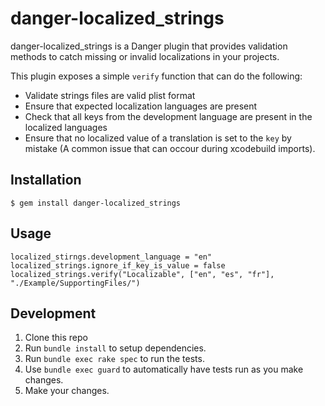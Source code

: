 # danger-localized_strings

danger-localized_strings is a Danger plugin that provides validation methods to catch missing or invalid localizations in your projects.

This plugin exposes a simple `verify` function that can do the following:

- Validate strings files are valid plist format
- Ensure that expected localization languages are present
- Check that all keys from the development language are present in the localized languages
- Ensure that no localized value of a translation is set to the `key` by mistake (A common issue that can occour during xcodebuild imports).

## Installation

    $ gem install danger-localized_strings

## Usage

    localized_stirngs.development_language = "en"
    localized_strings.ignore_if_key_is_value = false
    localized_strings.verify("Localizable", ["en", "es", "fr"], "./Example/SupportingFiles/")

## Development

1. Clone this repo
2. Run `bundle install` to setup dependencies.
3. Run `bundle exec rake spec` to run the tests.
4. Use `bundle exec guard` to automatically have tests run as you make changes.
5. Make your changes.
